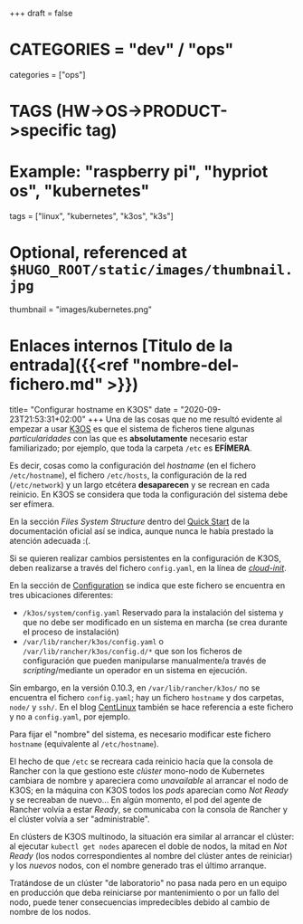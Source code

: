 +++
draft = false

# CATEGORIES = "dev" / "ops"
categories = ["ops"]
# TAGS (HW->OS->PRODUCT->specific tag)
# Example: "raspberry pi", "hypriot os", "kubernetes"

tags = ["linux", "kubernetes", "k3os", "k3s"]

# Optional, referenced at `$HUGO_ROOT/static/images/thumbnail.jpg`
thumbnail = "images/kubernetes.png"

# Enlaces internos [Titulo de la entrada]({{<ref "nombre-del-fichero.md" >}})


title=  "Configurar hostname en K3OS"
date = "2020-09-23T21:53:31+02:00"
+++
Una de las cosas que no me resultó evidente al empezar a usar [K3OS](https://k3os.io) es que el sistema de ficheros tiene algunas *particularidades* con las que es **absolutamente** necesario estar familiarizado; por ejemplo, que toda la carpeta `/etc` es **EFÍMERA**.
<!--more-->

Es decir, cosas como la configuración del *hostname* (en el fichero `/etc/hostname`), el fichero `/etc/hosts`, la configuración de la red (`/etc/network`) y un largo etcétera  **desaparecen** y se recrean en cada reinicio. En K3OS se considera que toda la configuración del sistema debe ser efímera.

En la sección *Files System Structure* dentro del [Quick Start](https://github.com/rancher/k3os#quick-start) de la documentación oficial así se indica, aunque nunca le había prestado la atención adecuada :(.

Si se quieren realizar cambios persistentes en la configuración de K3OS, deben realizarse a través del fichero `config.yaml`, en la línea de [*cloud-init*](/tags/cloud-init/).

En la sección de [Configuration](https://github.com/rancher/k3os#configuration) se indica que este fichero se encuentra en tres ubicaciones diferentes:

- `/k3os/system/config.yaml` Reservado para la instalación del sistema y que no debe ser modificado en un sistema en marcha (se crea durante el proceso de instalación)
- `/var/lib/rancher/k3os/config.yaml` o `/var/lib/rancher/k3os/config.d/*` que son los ficheros de configuración que pueden manipularse manualmente/a través de *scripting*/mediante un operador en un sistema en ejecución.

Sin embargo, en la versión 0.10.3, en `/var/lib/rancher/k3os/` no se encuentra el fichero `config.yaml`; hay un fichero `hostname` y dos carpetas, `node/` y `ssh/`. En el blog [CentLinux](https://www.centlinux.com/2019/05/configure-network-on-k3os-machine.html#point5) también se hace referencia a este fichero y no a `config.yaml`, por ejemplo.

Para fijar el "nombre" del sistema, es necesario modificar este fichero `hostname` (equivalente al `/etc/hostname`).

El hecho de que `/etc` se recreara cada reinicio hacía que la consola de Rancher con la que gestiono este *clúster* mono-nodo de Kubernetes cambiara de nombre y apareciera como *unavailable* al arrancar el nodo de K3OS; en la máquina con K3OS todos los *pods* aparecían como *Not Ready* y se recreaban de nuevo... En algún momento, el pod del agente de Rancher volvía a estar *Ready*, se comunicaba con la consola de Rancher y el clúster volvía a ser "administrable".

En clústers de K3OS multinodo, la situación era similar al arrancar el clúster: al ejecutar `kubectl get nodes` aparecen el doble de nodos, la mitad en *Not Ready* (los nodos correspondientes al nombre del clúster antes de reiniciar) y los *nuevos* nodos, con el nombre generado tras el último arranque.

Tratándose de un clúster "de laboratorio" no pasa nada pero en un equipo en producción que deba reiniciarse por mantenimiento o por un fallo del nodo, puede tener consecuencias impredecibles debido al cambio de nombre de los nodos.
